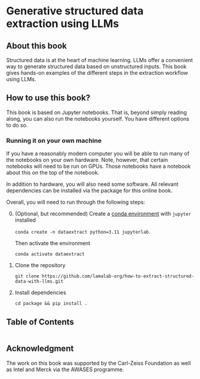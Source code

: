 # Generative structured data extraction using LLMs

## About this book

Structured data is at the heart of machine learning. LLMs offer a convenient way to generate structured data based on unstructured inputs.
This book gives hands-on examples of the different steps in the extraction workflow using LLMs.

## How to use this book?

This book is based on Jupyter notebooks. That is, beyond simply reading along, you can also run the notebooks yourself.
You have different options to do so.

### Running it on your own machine
If you have a reasonably modern computer you will be able to run many of the notebooks on your own hardware.
Note, however, that certain notebooks will need to be run on GPUs. Those notebooks have a notebook about this on the top of the notebook.

In addition to hardware, you will also need some software. All relevant dependencies can be installed via the package for this online book.

Overall, you will need to run through the following steps:

0. (Optional, but recommended) Create a [conda environment](https://docs.anaconda.com/miniconda/) with `jupyter` installed

   `conda create -n dataextract python=3.11 jupyterlab`.

   Then activate the environment

   `conda activate dataextract`

1. Clone the repository

    `git clone https://github.com/lamalab-org/how-to-extract-structured-data-with-llms.git`

2. Install dependencies

    `cd package && pip install . `


## Table of Contents

```{tableofcontents}
```

## Acknowledgment

The work on this book was supported by the Carl-Zeiss Foundation as well as Intel and Merck via the AWASES programme.
